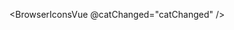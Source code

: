 <script setup>
import { useData , useRoute,contentUpdatedCallbacks } from 'vitepress'
import { ref, nextTick } from "vue"
import BrowserIconsVue from "./browser-icons.vue"

const catChanged=(val)=>{
 contentUpdatedCallbacks.forEach(fn=>fn())
}

nextTick(()=>{
    contentUpdatedCallbacks.forEach(fn=>fn())
})
</script>

<BrowserIconsVue @catChanged="catChanged" />
